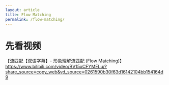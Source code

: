 ```yaml
---
layout: article
title: Flow Matching
permalink: /flow-matching/
---
```


# 先看视频

【流匹配【双语字幕】- 形象理解流匹配 (Flow Matching)】 https://www.bilibili.com/video/BV15xCFYMELu/?share_source=copy_web&vd_source=0261590b30f63d16142104bb154164d9

